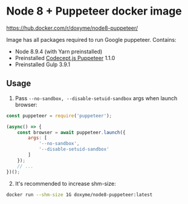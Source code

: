 # Node 8 + Puppeteer docker image

https://hub.docker.com/r/doxyme/node8-puppeteer/

Image has all packages required to run Google puppeteer. Contains:

* Node 8.9.4 (with Yarn preinstalled)
* Preinstalled [Codecept.js Puppeteer](https://codecept.io/puppeteer/) 1.1.0
* Preinstalled Gulp 3.9.1

## Usage

1. Pass `--no-sandbox, --disable-setuid-sandbox` args when launch browser:

```js
const puppeteer = require('puppeteer');

(async() => {
    const browser = await puppeteer.launch({
        args: [
            '--no-sandbox',
            '--disable-setuid-sandbox'
        ]
    });
    // ...
})();
```

2. It's recommended to increase shm-size:
```bash
docker run --shm-size 1G doxyme/node8-puppeteer:latest
```
